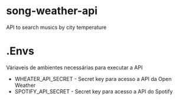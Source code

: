 # song-weather-api
API to search musics by city temperature

# .Envs
Váriaveis de ambientes necessárias para executar a API

- WHEATER_API_SECRET - Secret key para acesso a API da Open Weather
- SPOTIFY_API_SECRET - Secret key para acesso a API do Spotify



